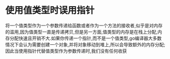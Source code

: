 # 使用值类型时误用指针
将一个值类型作为一个参数传递给函数或者作为一个方法的接收者,似乎是对内存的滥用,因为值类型一直是传递拷贝,但是另一方面,值类型的内存是在栈上分配,内存分配快速且开销不大.如果你传递一个指针,而不是一个值类型,go编译器大多数情况下会认为需要创建一个对象,并将对象移动到堆上,所以会导致额外的内存分配;因此当使用指针代替值类型作为参数传递时,我们没有任何收获